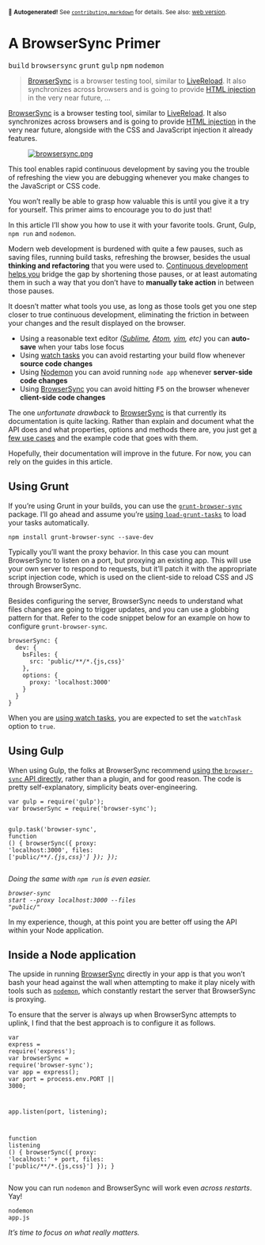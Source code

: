 <sub>&#x1F6A8; <strong>Autogenerated!</strong> See <a href="https://github.com/ponyfoo/articles/tree/noindex/contributing.markdown"><code>contributing.markdown</code></a> for details. See also: <a href="https://ponyfoo.com/articles/a-browsersync-primer">web version</a>.</sub>

<a href="https://ponyfoo.com/articles/a-browsersync-primer"><div></div></a>

<h1>A BrowserSync Primer</h1>

<p><kbd>build</kbd> <kbd>browsersync</kbd> <kbd>grunt</kbd> <kbd>gulp</kbd> <kbd>npm</kbd> <kbd>nodemon</kbd></p>

<blockquote><p><a href="http://www.browsersync.io/" target="_blank">BrowserSync</a> is a browser testing tool, similar to <a href="http://livereload.com/" target="_blank">LiveReload</a>. It also synchronizes across browsers and is going to provide <a href="https://twitter.com/BrowserSync/status/498161493418840064" target="_blank">HTML injection</a> in the very near future, &#x2026;</p></blockquote>

<div><p><a href="http://www.browsersync.io/" target="_blank">BrowserSync</a> is a browser testing tool, similar to <a href="http://livereload.com/" target="_blank">LiveReload</a>. It also synchronizes across browsers and is going to provide <a href="https://twitter.com/BrowserSync/status/498161493418840064" target="_blank">HTML injection</a> in the very near future, alongside with the CSS and JavaScript injection it already features.</p></div>

<blockquote></blockquote>

<div><figure class="figure-has-loaded"><a href="http://www.browsersync.io/" target="_blank"><img src="https://cloud.githubusercontent.com/assets/934293/3879487/18b2f866-2179-11e4-8098-3467f24e5061.png" alt="browsersync.png"></a></figure> <p>This tool enables rapid continuous development by saving you the trouble of refreshing the view you are debugging whenever you make changes to the JavaScript or CSS code.</p> <p>You won&#x2019;t really be able to grasp how valuable this is until you give it a try for yourself. This primer aims to encourage you to do just that!</p> <p>In this article I&#x2019;ll show you how to use it with your favorite tools. Grunt, Gulp, <code class="md-code md-code-inline">npm run</code> and <code class="md-code md-code-inline">nodemon</code>.</p></div>

<div><p>Modern web development is burdened with quite a few pauses, such as saving files, running build tasks, refreshing the browser, besides the usual <strong>thinking and refactoring</strong> that you were used to. <a href="https://ponyfoo.com/2013/09/26/continuous-development-in-nodejs" aria-label="Continuous Development in Node.js">Continuous development helps you</a> bridge the gap by shortening those pauses, or at least automating them in such a way that you don&#x2019;t have to <strong>manually take action</strong> in between those pauses.</p> <p>It doesn&#x2019;t matter what tools you use, as long as those tools get you one step closer to true continuous development, eliminating the friction in between your changes and the result displayed on the browser.</p> <ul> <li>Using a reasonable text editor <em>(<a href="http://www.sublimetext.com/" target="_blank" aria-label="The text editor you&apos;ll fall in love with">Sublime</a>, <a href="https://atom.io/" target="_blank" aria-label="A hackable text editor for the 21st Century">Atom</a>, <a href="http://www.vim.org/" target="_blank" aria-label="Highly configurable text editor">vim</a>, etc)</em> you can <strong>auto-save</strong> when your tabs lose focus</li> <li>Using <a href="https://github.com/gruntjs/grunt-contrib-watch" target="_blank" aria-label="grunt-contrib-watch on GitHub">watch tasks</a> you can avoid restarting your build flow whenever <strong>source code changes</strong></li> <li>Using <a href="https://github.com/remy/nodemon" target="_blank" aria-label="Monitor for any changes in your application and automatically restart the server">Nodemon</a> you can avoid running <code class="md-code md-code-inline">node app</code> whenever <strong>server-side code changes</strong></li> <li>Using <a href="http://www.browsersync.io/" target="_blank" aria-label="Time-saving synchronised browser testing.">BrowserSync</a> you can avoid hitting <kbd>F5</kbd> on the browser whenever <strong>client-side code changes</strong></li> </ul> <p>The one <em>unfortunate drawback</em> to <a href="http://www.browsersync.io/" target="_blank" aria-label="Time-saving synchronised browser testing.">BrowserSync</a> is that currently its documentation is quite lacking. Rather than explain and document what the API does and what properties, options and methods there are, you just get <a href="http://www.browsersync.io/docs/grunt/" target="_blank" aria-label="BrowserSync + Grunt.js">a few use cases</a> and the example code that goes with them.</p> <p>Hopefully, their documentation will improve in the future. For now, you can rely on the guides in this article.</p> <h2 id="using-grunt">Using Grunt</h2> <p>If you&#x2019;re using Grunt in your builds, you can use the <a href="https://github.com/shakyshane/grunt-browser-sync" target="_blank" aria-label="shakyshane/grunt-browser-sync on GitHub"><code class="md-code md-code-inline">grunt-browser-sync</code></a> package. I&#x2019;ll go ahead and assume you&#x2019;re <a href="https://ponyfoo.com/2013/11/13/grunt-tips-and-tricks" aria-label="Grunt Tips and Tricks">using <code class="md-code md-code-inline">load-grunt-tasks</code></a> to load your tasks automatically.</p> <pre class="md-code-block"><code class="md-code md-lang-bash">npm install grunt-browser-sync --save-dev
</code></pre> <p>Typically you&#x2019;ll want the proxy behavior. In this case you can mount BrowserSync to listen on a port, but proxying an existing app. This will use your own server to respond to requests, but it&#x2019;ll patch it with the appropriate script injection code, which is used on the client-side to reload CSS and JS through BrowserSync.</p> <p>Besides configuring the server, BrowserSync needs to understand what files changes are going to trigger updates, and you can use a globbing pattern for that. Refer to the code snippet below for an example on how to configure <code class="md-code md-code-inline">grunt-browser-sync</code>.</p> <pre class="md-code-block"><code class="md-code md-lang-javascript">browserSync: {
  dev: {
    bsFiles: {
      src: <span class="md-code-string">&apos;public/**/*.{js,css}&apos;</span>
    },
    options: {
      proxy: <span class="md-code-string">&apos;localhost:3000&apos;</span>
    }
  }
}
</code></pre> <p>When you are <a href="https://github.com/gruntjs/grunt-contrib-watch" target="_blank" aria-label="grunt-contrib-watch on GitHub">using watch tasks</a>, you are expected to set the <code class="md-code md-code-inline">watchTask</code> option to <code class="md-code md-code-inline">true</code>.</p> <h2 id="using-gulp">Using Gulp</h2> <p>When using Gulp, the folks at BrowserSync recommend <a href="http://www.browsersync.io/docs/gulp/" target="_blank" aria-label="BrowserSync + Gulp.js">using the <code class="md-code md-code-inline">browser-sync</code> API directly</a>, rather than a plugin, and for good reason. The code is pretty self-explanatory, simplicity beats over-engineering.</p> <pre class="md-code-block"><code class="md-code md-lang-javascript"><span class="md-code-keyword">var</span> gulp = <span class="md-code-built_in">require</span>(<span class="md-code-string">&apos;gulp&apos;</span>);
<span class="md-code-keyword">var</span> browserSync = <span class="md-code-built_in">require</span>(<span class="md-code-string">&apos;browser-sync&apos;</span>);

gulp.task(<span class="md-code-string">&apos;browser-sync&apos;</span>, <span class="md-code-function"><span class="md-code-keyword">function</span> <span class="md-code-params">()</span> </span>{
  browserSync({
    proxy: <span class="md-code-string">&apos;localhost:3000&apos;</span>,
    files: [<span class="md-code-string">&apos;public/**/*.{js,css}&apos;</span>]
  });
});
</code></pre> <p>Doing the same with <code class="md-code md-code-inline">npm run</code> is even easier.</p> <pre class="md-code-block"><code class="md-code md-lang-bash">browser-sync start --proxy localhost:<span class="md-code-number">3000</span> --files <span class="md-code-string">&quot;public/*&quot;</span>
</code></pre> <p>In my experience, though, at this point you are better off using the API within your Node application.</p> <h2 id="inside-a-node-application">Inside a Node application</h2> <p>The upside in running <a href="http://www.browsersync.io/" target="_blank" aria-label="Time-saving synchronised browser testing.">BrowserSync</a> directly in your app is that you won&#x2019;t bash your head against the wall when attempting to make it play nicely with tools such as <a href="https://github.com/remy/nodemon" target="_blank" aria-label="Monitor for any changes in your application and automatically restart the server"><code class="md-code md-code-inline">nodemon</code></a>, which constantly restart the server that BrowserSync is proxying.</p> <p>To ensure that the server is always up when BrowserSync attempts to uplink, I find that the best approach is to configure it as follows.</p> <pre class="md-code-block"><code class="md-code md-lang-javascript"><span class="md-code-keyword">var</span> express = <span class="md-code-built_in">require</span>(<span class="md-code-string">&apos;express&apos;</span>);
<span class="md-code-keyword">var</span> browserSync = <span class="md-code-built_in">require</span>(<span class="md-code-string">&apos;browser-sync&apos;</span>);
<span class="md-code-keyword">var</span> app = express();
<span class="md-code-keyword">var</span> port = process.env.PORT || <span class="md-code-number">3000</span>;

app.listen(port, listening);

<span class="md-code-function"><span class="md-code-keyword">function</span> <span class="md-code-title">listening</span> <span class="md-code-params">()</span> </span>{
  browserSync({
    proxy: <span class="md-code-string">&apos;localhost:&apos;</span> + port,
    files: [<span class="md-code-string">&apos;public/**/*.{js,css}&apos;</span>]
  });
}
</code></pre> <p>Now you can run <code class="md-code md-code-inline">nodemon</code> and BrowserSync will work even <em>across restarts</em>. Yay!</p> <pre class="md-code-block"><code class="md-code md-lang-bash">nodemon app.js
</code></pre> <p><em>It&#x2019;s time to focus on what really matters.</em></p></div>
